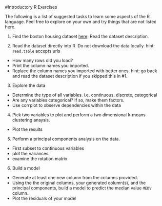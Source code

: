 #Introductory R Exercises

The following is a list of suggested tasks to learn some aspects of the R language.
Feel free to explore on your own and try things that are not listed here.

1. Find the boston housing dataset [here](https://archive.ics.uci.edu/ml/datasets/Housing).  Read the dataset description.

2. Read the dataset directly into R.  Do not download the data locally.
hint: `read.table` accepts urls
- How many rows did you load?
- Print the column names you imported.
- Replace the column names you imported with better ones.
hint: go back and read the dataset description if you skipped this in #1.

3. Explore the data
- Determine the type of all variables. i.e. continuous, discrete, categorical
- Are any variables categorical? If so, make them factors.
- Use corrplot to observe dependencies within the data

4. Pick two variables to plot and perform a two dimensional k-means clustering anaysis.
- Plot the results

5. Perform a principal components analysis on the data.
- First subset to continuous variables
- plot the variances
- examine the rotation matrix

6. Build a model
- Generate at least one new column from the columns provided.
- Using the the original columns, your generated column(s), and the principal components,
  build a model to predict the median value `MEDV` column.
- Plot the residuals of your model



